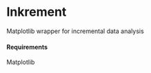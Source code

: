 # Inkrement #  
Matplotlib wrapper for incremental data analysis  

#### Requirements ####  
Matplotlib
